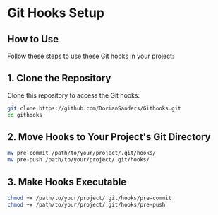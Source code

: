 # Git Hooks Setup

## How to Use
Follow these steps to use these Git hooks in your project:
## 1. Clone the Repository
Clone this repository to access the Git hooks:
```bash
git clone https://github.com/DorianSanders/Githooks.git
cd githooks
```
## 2. Move Hooks to Your Project's Git Directory
```bash
mv pre-commit /path/to/your/project/.git/hooks/
mv pre-push /path/to/your/project/.git/hooks/
```
## 3. Make Hooks Executable
```bash
chmod +x /path/to/your/project/.git/hooks/pre-commit
chmod +x /path/to/your/project/.git/hooks/pre-push
```
